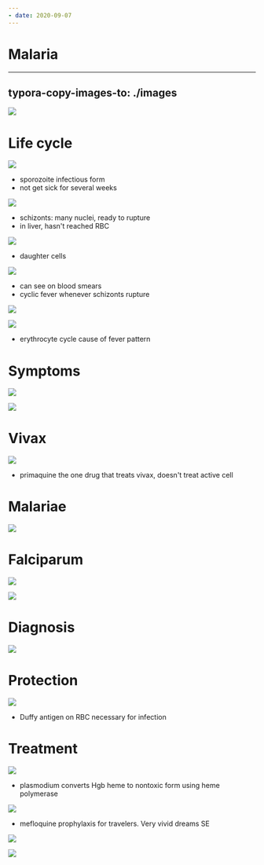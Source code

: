 ```yaml
---
- date: 2020-09-07
---
```


# Malaria
---

## typora-copy-images-to: ./images

![](https://photos.thisispiggy.com/file/wikiFiles/6DB7E52A-C031-45EA-BB3E-4DC96F463DBF.jpg)

# Life cycle

![](https://photos.thisispiggy.com/file/wikiFiles/D8E1F5A4-EFC7-43BB-B1C2-EBD9CA900828.jpg)

- sporozoite infectious form
- not get sick for several weeks

![](https://photos.thisispiggy.com/file/wikiFiles/A1D47F7F-881F-4767-AD6A-E2A89E3561ED.jpg)

- schizonts: many nuclei, ready to rupture
- in liver, hasn't reached RBC

![](https://photos.thisispiggy.com/file/wikiFiles/BCA7D14F-85F3-4D58-BB3A-7E9413E40F1D.jpg)

- daughter cells

![](https://photos.thisispiggy.com/file/wikiFiles/4B6D6965-A850-4D2F-AD62-8E58900CA26D.jpg)

- can see on blood smears
- cyclic fever whenever schizonts rupture

![](https://photos.thisispiggy.com/file/wikiFiles/72D8D5E2-40A0-4CB5-86DB-4E5F300C4EBF.jpg)

![](https://photos.thisispiggy.com/file/wikiFiles/379D016C-F2CF-4EC2-B4CF-A00616F29900.jpg)

- erythrocyte cycle cause of fever pattern

# Symptoms

![](https://photos.thisispiggy.com/file/wikiFiles/819BC0FB-1726-492E-AA93-55B76BC528FF.jpg)

![](https://photos.thisispiggy.com/file/wikiFiles/0E83F461-4D17-41FE-A1F6-5FD1E45C8CF1.jpg)

# Vivax

![](https://photos.thisispiggy.com/file/wikiFiles/D85C1458-242C-4497-8F1D-5F75F2052837.jpg)

- primaquine the one drug that treats vivax, doesn't treat active cell

# Malariae

![](https://photos.thisispiggy.com/file/wikiFiles/C0723E29-1FCE-4A15-8EE2-4F8541D288CF.jpg)

# Falciparum

![](https://photos.thisispiggy.com/file/wikiFiles/A55024D7-9275-4FA1-93C6-B21397A3FD20.jpg)

![](https://photos.thisispiggy.com/file/wikiFiles/2D83F6FF-57D5-47A1-BB82-C0A9D4302B24.jpg)

# Diagnosis

![](https://photos.thisispiggy.com/file/wikiFiles/4C524CA7-0EC8-4B23-9108-B02E80CA2F14.jpg)

# Protection

![](https://photos.thisispiggy.com/file/wikiFiles/8CBD6CFB-97A4-4AC2-BD7A-36A3FFD501DC.jpg)

- Duffy antigen on RBC necessary for infection

# Treatment

![](https://photos.thisispiggy.com/file/wikiFiles/D555689F-B06D-436C-9809-0D960B221B44.jpg)

- plasmodium converts Hgb heme to nontoxic form using heme polymerase

![](https://photos.thisispiggy.com/file/wikiFiles/060FDE70-D11B-4766-9FBC-7CD797681E9C.jpg)

- mefloquine prophylaxis for travelers. Very vivid dreams SE

![](https://photos.thisispiggy.com/file/wikiFiles/851CA52B-27C7-4C9D-A393-4C61BB96BD47.jpg)

![](https://photos.thisispiggy.com/file/wikiFiles/7B3B3F2D-9625-4A5B-AD5B-E80F64838295.jpg)
